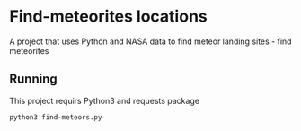 # Find-meteorites locations
A project that uses Python and NASA data to find meteor landing sites - find meteorites

## Running 

This project requirs Python3 and requests package

`python3 find-meteors.py`

